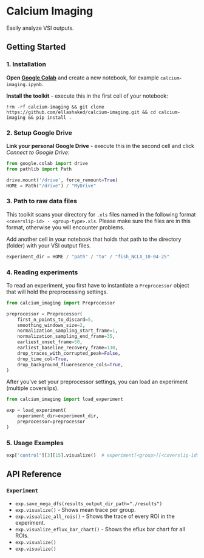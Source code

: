 # Calcium Imaging

Easily analyze VSI outputs.

## Getting Started

### 1. Installation

**Open [Google Colab](https://colab.research.google.com/)** and create a new notebook, for example `calcium-imaging.ipynb`.

**Install the toolkit** - execute this in the first cell of your notebook:

```shell
!rm -rf calcium-imaging && git clone https://github.com/ellashaked/calcium-imaging.git && cd calcium-imaging && pip install .
```

### 2. Setup Google Drive

**Link your personal Google Drive** - execute this in the second cell and click *Connect to Google Drive*:

```python
from google.colab import drive
from pathlib import Path

drive.mount('/drive', force_remount=True)
HOME = Path("/drive") / "MyDrive"
```

### 3. Path to raw data files

This toolkit scans your directory for `.xls` files named in the following format `<coverslip-id> - <group-type>.xls`.
Please make sure the files are in this format, otherwise you will encounter problems.

Add another cell in your notebook that holds that path to the directory (folder) with your VSI output files.

```python
experiment_dir = HOME / "path" / "to" / "fish_NCLX_10-04-25"
```

### 4. Reading experiments

To read an experiment, you first have to instantiate a `Preprocessor` object that will hold the preprocessing settings.

```python
from calcium_imaging import Preprocessor

preprocessor = Preprocessor(
    first_n_points_to_discard=5,
    smoothing_windows_size=2,
    normalization_sampling_start_frame=1,
    normalization_sampling_end_frame=35,
    earliest_onset_frame=50,
    earliest_baseline_recovery_frame=130,
    drop_traces_with_corrupted_peak=False,
    drop_time_col=True,
    drop_background_fluorescence_cols=True,
)
```

After you've set your preprocessor settings, you can load an experiment (multiple coverslips).

```python
from calcium_imaging import load_experiment

exp = load_experiment(
    experiment_dir=experiment_dir,
    preprocessor=preprocessor
)
```

### 5. Usage Examples

```python
exp["control"][3][15].visualize()  # experiment[<group>][<coverslip-id>][<roi-id>]
```

## API Reference

### `Experiment`

* `exp.save_mega_dfs(results_output_dir_path="./results")`
* `exp.visualize()` - Shows mean trace per group.
* `exp.visualize_all_rois()` - Shows the trace of every ROI in the experiment.
* `exp.visualize_eflux_bar_chart()` - Shows the eflux bar chart for all ROIs.
* `exp.visualize()`
* `exp.visualize()`